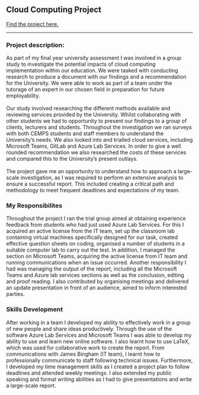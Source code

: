 ## Cloud Computing Project

[Find the project here.](/pdf/MTH3035_Group_9_Final_Report.pdf)

---

### Project description:

As part of my final year university assessment I was involved in a group study to investigate the potential impacts of cloud computing implementation within our education. We were tasked with conducting research to produce a document with our findings and a recommendation for the University. We were able to work as part of a team under the tutorage of an expert in our chosen field in preparation for future employability.
<br><br>
Our study involved researching the different methods available and reviewing services provided by the University. Whilst collaborating with other students we had to opportunity to present our findings to a group of clients, lecturers and students. Throughout the investigation we ran surveys with both CEMPS students and staff members to understand the University’s needs. We also looked into and trialled cloud services, including Microsoft Teams, GitLab and Azure Lab Services. In order to give a well rounded recommendation we also researched the costs of these services and compared this to the University’s present outlays.
<br><br>
The project gave me an opportunity to understand how to approach a large-scale investigation, as I was required to perform an extensive analysis to ensure a successful report. This included creating a critical path and methodology to meet frequent deadlines and expectations of my team.

### My Responsibilites
Throughout the project I ran the trial group aimed at obtaining experience feedback from students who had just used Azure Lab Services. For this I acquired an active license from the IT team, set up the classroom lab containing virtual machines specifically designed for our task, created effective question sheets on coding, organised a number of students in a suitable computer lab to carry out the test. In addition, I managed the section on Microsoft Teams, acquiring the active license from IT team and running communications when an issue occurred. Another responsibility I had was managing the output of the report, including all the Microsoft Teams and Azure lab services sections as well as the conclusion, editing and proof reading. I also contributed by organising meetings and delivered an update presentation in front of an audience, aimed to inform interested parties.

### Skills Development
After working in a team I developed my ability to effectively work in a group of new people and share ideas productively. Through the use of the software Azure Lab Services and Microsoft Teams I was able to develop my ability to use and learn new online software. I also learnt how to use LaTeX, which was used for collaborative work to create the report. From communications with James Bingham (IT team), I learnt how to professionally communicate to staff following technical issues. Furthermore, I developed my time management skills as I created a project plan to follow deadlines and attended weekly meetings. I also extended my public speaking and formal writing abilities as I had to give presentations and write a large-scale report.

